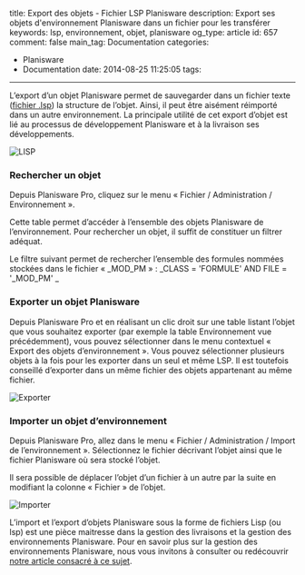 title: Export des objets - Fichier LSP Planisware
description: Export ses objets d'environnement Planisware dans un fichier pour les transférer
keywords: lsp, environnement, objet, planisware
og_type: article
id: 657
comment: false
main_tag: Documentation
categories:
  - Planisware
  - Documentation
date: 2014-08-25 11:25:05
tags:
---

L’export d’un objet Planisware permet de sauvegarder dans un fichier texte ([fichier .lsp](http://fr.wikipedia.org/wiki/Lisp "Pour en savoir plus sur les fichiers Lisp")) la structure de l’objet. Ainsi, il peut être aisément réimporté dans un autre environnement. La principale utilité de cet export d’objet est lié au processus de développement Planisware et à la livraison ses développements.
<!-- more -->
![LISP](//blog/wp-content/uploads/2014/08/lisp-glossy-150x150.jpg)

### **Rechercher un objet**

Depuis Planisware Pro, cliquez sur le menu « Fichier / Administration / Environnement ».

Cette table permet d’accéder à l’ensemble des objets Planisware de l’environnement. Pour rechercher un objet, il suffit de constituer un filtrer adéquat.

Le filtre suivant permet de rechercher l’ensemble des formules nommées stockées dans le fichier « _MOD_PM » : _CLASS = 'FORMULE' AND FILE = '_MOD_PM' _

### **Exporter un objet Planisware**

Depuis Planisware Pro et en réalisant un clic droit sur une table listant l’objet que vous souhaitez exporter (par exemple la table Environnement vue précédemment), vous pouvez sélectionner dans le menu contextuel « Export des objets d’environnement ». Vous pouvez sélectionner plusieurs objets à la fois pour les exporter dans un seul et même LSP. Il est toutefois conseillé d’exporter dans un même fichier des objets appartenant au même fichier.

![Exporter](//blog/wp-content/uploads/2014/08/Exporter-300x204.jpg)

### **Importer un objet d’environnement**

Depuis Planisware Pro, allez dans le menu « Fichier / Administration / Import de l’environnement ». Sélectionnez le fichier décrivant l’objet ainsi que le fichier Planisware où sera stocké l’objet.

Il sera possible de déplacer l’objet d’un fichier à un autre par la suite en modifiant la colonne « Fichier » de l’objet.

![Importer](//blog/wp-content/uploads/2014/08/Importer-300x106.jpg)

L’import et l’export d’objets Planisware sous la forme de fichiers Lisp (ou lsp) est une pièce maitresse dans la gestion des livraisons et la gestion des environnements Planisware. 
Pour en savoir plus sur la gestion des environnements Planisware, nous vous invitons à consulter ou redécouvrir [notre article consacré à ce sujet](//blog/2014/01/09/gerer-les-environnements-planisware/ "Planisware et la gestion des environnements").